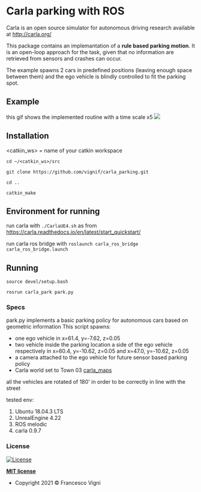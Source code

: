 # Carla parking with ROS
Carla is an open source simulator for autonomous driving research available at <http://carla.org/>

This package contains an implemantation of a **rule based parking motion**. It is an open-loop approach for the task, given that no information are retrieved from sensors and crashes can occur.

The example spawns 2 cars in predefined positions (leaving enough space between them) and the ego vehicle is blindly controlled to fit the parking spot.

## Example
this gif shows the implemented routine with a time scale x5
![](.figure/m1_comp.gif)

## Installation
<catkin_ws> = name of your catkin workspace

```cd ~/<catkin_ws>/src```

```git clone https://github.com/vignif/carla_parking.git```

```cd ..```

```catkin_make ```

## Environment for running

run carla with ```./CarlaUE4.sh``` as from <https://carla.readthedocs.io/en/latest/start_quickstart/>

run carla ros bridge with
```roslaunch carla_ros_bridge carla_ros_bridge.launch```

## Running

```source devel/setup.bash```

```rosrun carla_park park.py```

### Specs
park.py implements a basic parking policy for autonomous cars based on geometric information
This script spawns:
* one ego vehicle in x=61.4, y=-7.62, z=0.05
* two vehicle inside the parking location a side of the ego vehicle respectively in x=60.4, y=-10.62, z=0.05 and x=47.0, y=-10.62, z=0.05
* a camera attached to the ego vehicle for future sensor based parking policy
* Carla world set to Town 03 [carla_maps](https://carla.readthedocs.io/en/latest/core_map/#carla-maps)



all the vehicles are rotated of 180' in order to be correctly in line with the street

tested env:
1. Ubuntu 18.04.3 LTS
2. UnrealEngine 4.22
3. ROS melodic
4. carla 0.9.7


### License

[![License](http://img.shields.io/:license-mit-blue.svg?style=flat-square)](http://badges.mit-license.org)

**[MIT license](http://opensource.org/licenses/mit-license.php)**
- Copyright 2021 © Francesco Vigni
